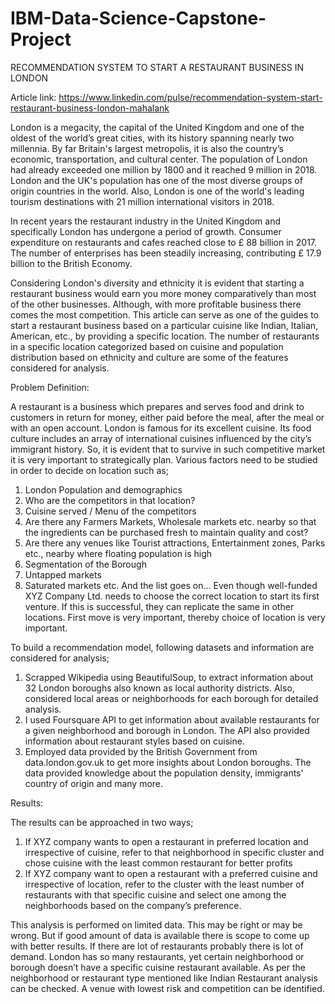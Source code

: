 # IBM-Data-Science-Capstone-Project
RECOMMENDATION SYSTEM TO START A RESTAURANT BUSINESS IN LONDON

Article link: https://www.linkedin.com/pulse/recommendation-system-start-restaurant-business-london-mahalank

London is a megacity, the capital of the United Kingdom and one of the oldest of the world’s great cities, with its history spanning nearly two millennia. By far Britain's largest metropolis, it is also the country’s economic, transportation, and cultural center. The population of London had already exceeded one million by 1800 and it reached 9 million in 2018. London and the UK's population has one of the most diverse groups of origin countries in the world. Also, London is one of the world's leading tourism destinations with 21 million international visitors in 2018.

In recent years the restaurant industry in the United Kingdom and specifically London has undergone a period of growth. Consumer expenditure on restaurants and cafes reached close to £ 88 billion in 2017. The number of enterprises has been steadily increasing, contributing £ 17.9 billion to the British Economy.

Considering London's diversity and ethnicity it is evident that starting a restaurant business would earn you more money comparatively than most of the other businesses. Although, with more profitable business there comes the most competition. This article can serve as one of the guides to start a restaurant business based on a particular cuisine like Indian, Italian, American, etc., by providing a specific location. The number of restaurants in a specific location categorized based on cuisine and population distribution based on ethnicity and culture are some of the features considered for analysis.


Problem Definition:

A restaurant is a business which prepares and serves food and drink to customers in return for money, either paid before the meal, after the meal or with an open account. London is famous for its excellent cuisine. Its food culture includes an array of international cuisines influenced by the city’s immigrant history.
So, it is evident that to survive in such competitive market it is very important to strategically plan. Various factors need to be studied in order to decide on location such as;
1.	London Population and demographics 
2.	Who are the competitors in that location?
3.	Cuisine served / Menu of the competitors
4.	Are there any Farmers Markets, Wholesale markets etc. nearby so that the ingredients can be purchased fresh to maintain quality and cost? 
5.	Are there any venues like Tourist attractions, Entertainment zones, Parks etc., nearby where floating population is high
6.	Segmentation of the Borough
7.	Untapped markets
8.	Saturated markets etc. 
And the list goes on…
Even though well-funded XYZ Company Ltd. needs to choose the correct location to start its first venture. If this is successful, they can replicate the same in other locations. First move is very important, thereby choice of location is very important.

To build a recommendation model, following datasets and information are considered for analysis;
1.	Scrapped Wikipedia using BeautifulSoup, to extract information about 32 London boroughs also known as local authority districts. Also, considered local areas or neighborhoods for each borough for detailed analysis.
2.	I used Foursquare API to get information about available restaurants for a given neighborhood and borough in London. The API also provided information about restaurant styles based on cuisine.
3.	Employed data provided by the British Government from data.london.gov.uk to get more insights about London boroughs. The data provided knowledge about the population density, immigrants' country of origin and many more.


Results:

The results can be approached in two ways;
1.	If XYZ company wants to open a restaurant in preferred location and irrespective of cuisine, refer to that neighborhood in specific cluster and chose cuisine with the least common restaurant for better profits
2.	If XYZ company want to open a restaurant with a preferred cuisine and irrespective of location, refer to the cluster with the least number of restaurants with that specific cuisine and select one among the neighborhoods based on the company’s preference.

This analysis is performed on limited data. This may be right or may be wrong. But if good amount of data is available there is scope to come up with better results. If there are lot of restaurants probably there is lot of demand. London has so many restaurants, yet certain neighborhood or borough doesn’t have a specific cuisine restaurant available. 
As per the neighborhood or restaurant type mentioned like Indian Restaurant analysis can be checked. A venue with lowest risk and competition can be identified. 
